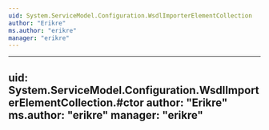 ```yaml
---
uid: System.ServiceModel.Configuration.WsdlImporterElementCollection
author: "Erikre"
ms.author: "erikre"
manager: "erikre"
---
```


---
uid: System.ServiceModel.Configuration.WsdlImporterElementCollection.#ctor
author: "Erikre"
ms.author: "erikre"
manager: "erikre"
---
